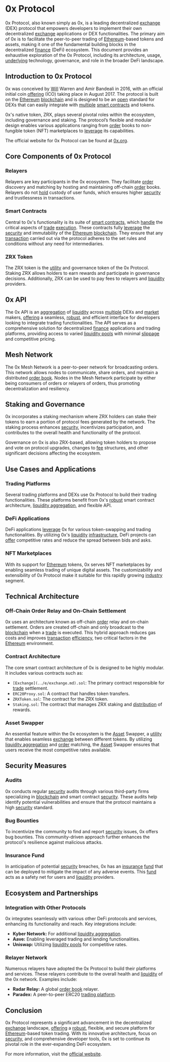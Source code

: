 # 0x Protocol

0x Protocol, also known simply as 0x, is a leading decentralized [exchange](../e/exchange.md) (DEX) protocol that empowers developers to implement their own decentralized [exchange](../e/exchange.md) applications or DEX functionalities. The primary aim of 0x is to facilitate the peer-to-peer trading of [Ethereum](../e/ethereum_.md)-based tokens and assets, making it one of the fundamental building blocks in the decentralized [finance](../f/finance.md) (DeFi) ecosystem. This document provides an exhaustive exploration of the 0x Protocol, including its architecture, usage, [underlying](../u/underlying.md) technology, governance, and role in the broader DeFi landscape.

## Introduction to 0x Protocol

0x was conceived by [Will](../w/will.md) Warren and Amir Bandeali in 2016, with an official initial coin [offering](../o/offering.md) (ICO) taking place in August 2017. The protocol is built on the [Ethereum](../e/ethereum_.md) [blockchain](../b/blockchain_in_trading.md) and is designed to be an [open](../o/open.md) standard for DEXs that can easily integrate with [multiple](../m/multiple.md) [smart contracts](../s/smart_contracts_in_trading.md) and tokens.

0x's native token, ZRX, plays several pivotal roles within the ecosystem, including governance and staking. The protocol’s flexible and modular design enables various applications ranging from [order](../o/order.md) books to non-fungible token (NFT) marketplaces to [leverage](../l/leverage.md) its capabilities.

The official website for 0x Protocol can be found at [0x.org](https://0x.org/).

## Core Components of 0x Protocol

### Relayers

Relayers are key participants in the 0x ecosystem. They facilitate [order](../o/order.md) discovery and matching by hosting and maintaining off-chain [order](../o/order.md) books. Relayers do not [hold](../h/hold.md) custody of user funds, which ensures higher [security](../s/security.md) and trustlessness in transactions.

### Smart Contracts

Central to 0x's functionality is its suite of [smart contracts](../s/smart_contracts_in_trading.md), which [handle](../h/handle.md) the critical aspects of [trade](../t/trade.md) [execution](../e/execution.md). These contracts fully [leverage](../l/leverage.md) the [security](../s/security.md) and immutability of the [Ethereum](../e/ethereum_.md) [blockchain](../b/blockchain_in_trading.md). They ensure that any [transaction](../t/transaction.md) carried out via the protocol adheres to the set rules and conditions without any need for intermediaries.

### ZRX Token

The ZRX token is the [utility](../u/utility.md) and governance token of the 0x Protocol. Staking ZRX allows holders to earn rewards and participate in governance decisions. Additionally, ZRX can be used to pay fees to relayers and [liquidity](../l/liquidity.md) providers.

## 0x API

The 0x API is an [aggregation](../a/aggregation.md) of [liquidity](../l/liquidity.md) across [multiple](../m/multiple.md) DEXs and [market](../m/market.md) makers, [offering](../o/offering.md) a seamless, [robust](../r/robust.md), and efficient interface for developers looking to integrate trading functionalities. The API serves as a comprehensive solution for decentralized [finance](../f/finance.md) applications and trading platforms, providing access to varied [liquidity pools](../l/liquidity_pools.md) with minimal [slippage](../s/slippage.md) and competitive pricing.

## Mesh Network

The 0x Mesh Network is a peer-to-peer network for broadcasting orders. This network allows nodes to communicate, share orders, and maintain a distributed [order book](../o/order_book.md). Nodes in the Mesh Network participate by either being consumers of orders or relayers of orders, thus promoting decentralization and resiliency.

## Staking and Governance

0x incorporates a staking mechanism where ZRX holders can stake their tokens to earn a portion of protocol fees generated by the network. The staking process enhances [security](../s/security.md), incentivizes participation, and contributes to the overall health and functionality of the protocol.

Governance on 0x is also ZRX-based, allowing token holders to propose and vote on protocol upgrades, changes to [fee](../f/fee.md) structures, and other significant decisions affecting the ecosystem.

## Use Cases and Applications

### Trading Platforms

Several trading platforms and DEXs use 0x Protocol to build their trading functionalities. These platforms benefit from 0x's [robust](../r/robust.md) smart contract architecture, [liquidity aggregation](../l/liquidity_aggregation.md), and flexible API.

### DeFi Applications

DeFi applications [leverage](../l/leverage.md) 0x for various token-swapping and trading functionalities. By utilizing 0x's [liquidity](../l/liquidity.md) [infrastructure](../i/infrastructure.md), DeFi projects can [offer](../o/offer.md) competitive rates and reduce the spread between bids and asks.

### NFT Marketplaces

With its support for [Ethereum](../e/ethereum_.md) tokens, 0x serves NFT marketplaces by enabling seamless trading of unique digital assets. The customizability and extensibility of 0x Protocol make it suitable for this rapidly growing [industry](../i/industry.md) segment.

## Technical Architecture

### Off-Chain Order Relay and On-Chain Settlement

0x uses an architecture known as off-chain [order](../o/order.md) relay and on-chain settlement. Orders are created off-chain and only broadcast to the [blockchain](../b/blockchain_in_trading.md) when a [trade](../t/trade.md) is executed. This hybrid approach reduces gas costs and improves [transaction](../t/transaction.md) [efficiency](../e/efficiency.md), two critical factors in the [Ethereum](../e/ethereum_.md) environment.

### Contract Architecture

The core smart contract architecture of 0x is designed to be highly modular. It includes various contracts such as:

- `[Exchange](../e/exchange.md).sol`: The primary contract responsible for [trade](../t/trade.md) settlement.
- `ERC20Proxy.sol`: A contract that handles token transfers.
- `ZRXToken.sol`: The contract for the ZRX token.
- `Staking.sol`: The contract that manages ZRX staking and [distribution](../d/distribution.md) of rewards.

### Asset Swapper

An essential feature within the 0x ecosystem is the [Asset](../a/asset.md) Swapper, a [utility](../u/utility.md) that enables seamless [exchange](../e/exchange.md) between different tokens. By utilizing [liquidity aggregation](../l/liquidity_aggregation.md) and [order](../o/order.md) matching, the [Asset](../a/asset.md) Swapper ensures that users receive the most competitive rates available.

## Security Measures

### Audits

0x conducts regular [security](../s/security.md) audits through various third-party firms specializing in [blockchain](../b/blockchain_in_trading.md) and smart contract [security](../s/security.md). These audits help identify potential vulnerabilities and ensure that the protocol maintains a high [security](../s/security.md) standard.

### Bug Bounties

To incentivize the community to find and report [security](../s/security.md) issues, 0x offers bug bounties. This community-driven approach further enhances the protocol's resilience against malicious attacks.

### Insurance Fund

In anticipation of potential [security](../s/security.md) breaches, 0x has an [insurance](../i/insurance.md) [fund](../f/fund.md) that can be deployed to mitigate the impact of any adverse events. This [fund](../f/fund.md) acts as a safety net for users and [liquidity](../l/liquidity.md) providers.

## Ecosystem and Partnerships

### Integration with Other Protocols

0x integrates seamlessly with various other DeFi protocols and services, enhancing its functionality and reach. Key integrations include:

- **Kyber Network:** For additional [liquidity aggregation](../l/liquidity_aggregation.md).
- **Aave:** Enabling leveraged trading and lending functionalities.
- **Uniswap:** Utilizing [liquidity pools](../l/liquidity_pools.md) for competitive rates.

### Relayer Network

Numerous relayers have adopted the 0x Protocol to build their platforms and services. These relayers contribute to the overall health and [liquidity](../l/liquidity.md) of the 0x network. Examples include:

- **Radar Relay:** A global [order book](../o/order_book.md) relayer.
- **Paradex:** A peer-to-peer ERC20 [trading platform](../t/trading_platform.md).

## Conclusion

0x Protocol represents a significant advancement in the decentralized [exchange](../e/exchange.md) landscape, [offering](../o/offering.md) a [robust](../r/robust.md), flexible, and secure platform for [Ethereum](../e/ethereum_.md)-based token trading. With its innovative architecture, focus on [security](../s/security.md), and comprehensive developer tools, 0x is set to continue its pivotal role in the ever-expanding DeFi ecosystem.

For more information, visit the [official website](https://0x.org/).